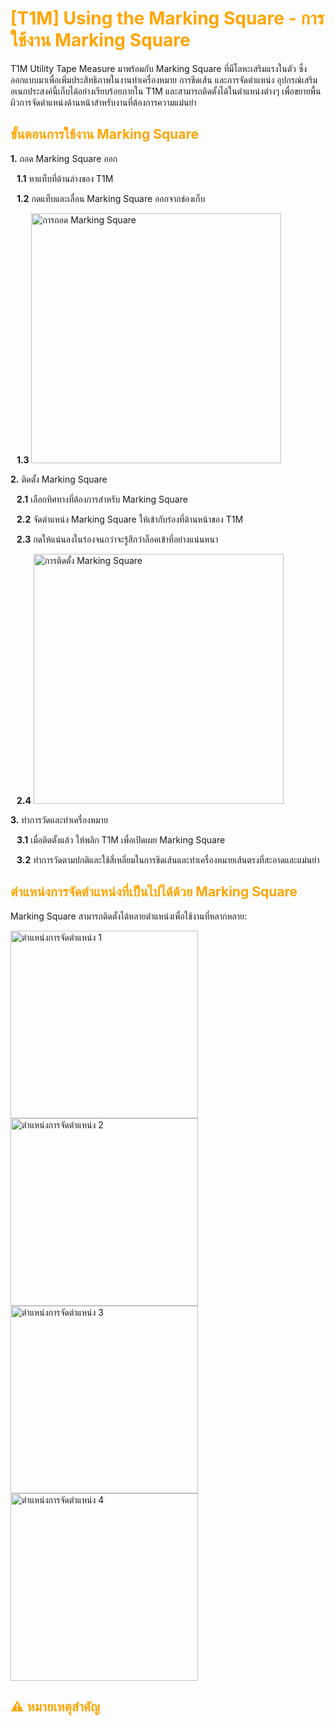 # <span style="color: orange">[T1M] Using the Marking Square - การใช้งาน Marking Square</span>

T1M Utility Tape Measure มาพร้อมกับ Marking Square ที่มีโลหะเสริมแรงในตัว ซึ่งออกแบบมาเพื่อเพิ่มประสิทธิภาพในงานทำเครื่องหมาย การขีดเส้น และการจัดตำแหน่ง อุปกรณ์เสริมอเนกประสงค์นี้เก็บได้อย่างเรียบร้อยภายใน T1M และสามารถติดตั้งได้ในตำแหน่งต่างๆ เพื่อขยายพื้นผิวการจัดตำแหน่งด้านหน้าสำหรับงานที่ต้องการความแม่นยำ

## <span style="color: orange">ขั้นตอนการใช้งาน Marking Square</span>

**1.** ถอด Marking Square ออก

<div style="margin-left: 10px;">

**1.1** หาแท็บที่ด้านล่างของ T1M

**1.2** กดแท็บและเลื่อน Marking Square ออกจากช่องเก็บ

**1.3** <img src="https://support.reekon.tools/hc/article_attachments/37459285414036" alt="การถอด Marking Square" width="400">

</div>

**2.** ติดตั้ง Marking Square

<div style="margin-left: 10px;">

**2.1** เลือกทิศทางที่ต้องการสำหรับ Marking Square

**2.2** จัดตำแหน่ง Marking Square ให้เข้ากับร่องที่ด้านหน้าของ T1M

**2.3** กดให้แน่นลงในร่องจนกว่าจะรู้สึกว่าล็อคเข้าที่อย่างแน่นหนา

**2.4** <img src="https://support.reekon.tools/hc/article_attachments/37459422784148" alt="การติดตั้ง Marking Square" width="400">

</div>

**3.** ทำการวัดและทำเครื่องหมาย

<div style="margin-left: 10px;">

**3.1** เมื่อติดตั้งแล้ว ให้พลิก T1M เพื่อเปิดเผย Marking Square

**3.2** ทำการวัดตามปกติและใช้สี่เหลี่ยมในการขีดเส้นและทำเครื่องหมายเส้นตรงที่สะอาดและแม่นยำ

</div>

## <span style="color: orange">ตำแหน่งการจัดตำแหน่งที่เป็นไปได้ด้วย Marking Square</span>

Marking Square สามารถติดตั้งได้หลายตำแหน่งเพื่อใช้งานที่หลากหลาย:

<img src="https://support.reekon.tools/hc/article_attachments/37918666561044" alt="ตำแหน่งการจัดตำแหน่ง 1" width="300">

<img src="https://support.reekon.tools/hc/article_attachments/37918666564628" alt="ตำแหน่งการจัดตำแหน่ง 2" width="300">

<img src="https://support.reekon.tools/hc/article_attachments/37918666563092" alt="ตำแหน่งการจัดตำแหน่ง 3" width="300">

<img src="https://support.reekon.tools/hc/article_attachments/37918666563476" alt="ตำแหน่งการจัดตำแหน่ง 4" width="300">

## <span style="color: orange">⚠️ หมายเหตุสำคัญ</span>
